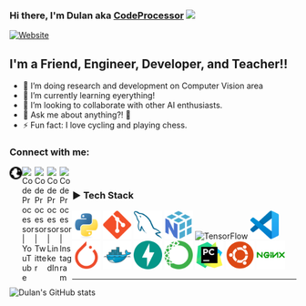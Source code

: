 ### Hi there, I'm Dulan aka [CodeProcessor][website]  <img src="https://raw.githubusercontent.com/MartinHeinz/MartinHeinz/master/wave.gif" width="30px"> 

[![Website](https://img.shields.io/website?label=about.dulanj.com&style=for-the-badge&url=https%3A%2F%2Fabout.dulanj.com)](https://about.dulanj.com)

## I'm a Friend, Engineer, Developer, and Teacher!!

- 🔭 I’m doing research and development on Computer Vision area
- 🌱 I’m currently learning eyerything! 
- 👯 I’m looking to collaborate with other AI enthusiasts.
- 💬 Ask me about anything?! 🤣
- ⚡ Fun fact: I love cycling and playing chess. 

### Connect with me:

[<img align="left" alt="about.dulanj.com" width="22px" src="https://raw.githubusercontent.com/iconic/open-iconic/master/svg/globe.svg" />][website]
[<img align="left" alt="CodeProcessor | YouTube" width="22px" src="https://cdn.jsdelivr.net/npm/simple-icons@v3/icons/youtube.svg" />][youtube]
[<img align="left" alt="CodeProcessor | Twitter" width="22px" src="https://cdn.jsdelivr.net/npm/simple-icons@v3/icons/twitter.svg" />][twitter]
[<img align="left" alt="CodeProcessor | LinkedIn" width="22px" src="https://cdn.jsdelivr.net/npm/simple-icons@v3/icons/linkedin.svg" />][linkedin]
[<img align="left" alt="CodeProcessor | Instagram" width="22px" src="https://cdn.jsdelivr.net/npm/simple-icons@v3/icons/instagram.svg" />][instagram]


<br />
 
### ▶ Tech Stack
<img src= "https://github.com/devicons/devicon/blob/master/icons/python/python-original.svg" alt="Python" height= 50 width = 50> <img src= "https://github.com/devicons/devicon/blob/master/icons/git/git-original.svg" alt="Git" height= 50 width = 50>  <img src= "https://github.com/devicons/devicon/blob/master/icons/mysql/mysql-original.svg" alt="MySQL" height= 50 width = 50>  <img src= "https://github.com/devicons/devicon/blob/master/icons/numpy/numpy-original.svg" alt="NumPy" height= 50 width = 50>   <img src= "https://cdn.worldvectorlogo.com/logos/tensorflow-2.svg" alt="TensorFlow" height= 50 width = 50> <img src= "https://github.com/devicons/devicon/blob/master/icons/vscode/vscode-original.svg" alt="VSCode" height= 50 width = 50>  <img src= "https://raw.githubusercontent.com/devicons/devicon/master/icons/pytorch/pytorch-original.svg" alt="PyTorch" height= 50 width = 50> <img src= "https://raw.githubusercontent.com/devicons/devicon/master/icons/docker/docker-original.svg" alt="Docker" height= 50 width = 50>  <img src= "https://raw.githubusercontent.com/devicons/devicon/master/icons/fastapi/fastapi-original.svg" alt="FastAPI" height= 50 width = 50> <img src= "https://raw.githubusercontent.com/devicons/devicon/master/icons/anaconda/anaconda-original.svg" alt="Anaconda" height= 50 width = 50> <img src= "https://raw.githubusercontent.com/devicons/devicon/draft_release/icons/pycharm/pycharm-original.svg" alt="PyCharm" height= 50 width = 50> <img src= "https://raw.githubusercontent.com/devicons/devicon/master/icons/ubuntu/ubuntu-plain.svg" alt="Ubuntu" height= 50 width = 50> <img src= "https://raw.githubusercontent.com/devicons/devicon/master/icons/nginx/nginx-original.svg" alt="Nginx" height= 50 width = 50>  

 ---

![Dulan's GitHub stats](https://github-readme-stats.vercel.app/api?username=CodeProcessor&show_icons=true&hide_title=false&include_all_commits=true&&theme=dark)

[website]: https://about.dulanj.com
[youtube]: https://www.youtube.com/channel/UCe6OrH-94NEKqg2jM31hm4g
[twitter]: https://twitter.com/_dulanj_
[instagram]: https://www.instagram.com/_dulanj_
[linkedin]: https://www.linkedin.com/in/dulanj


